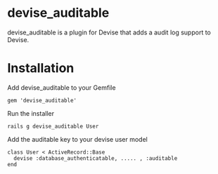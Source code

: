devise_auditable
=================

devise_auditable is a plugin for Devise that adds a audit log support to Devise.

Installation
=================

Add devise_auditable to your Gemfile

    gem 'devise_auditable'

Run the installer

    rails g devise_auditable User

Add the auditable key to your devise user model

    class User < ActiveRecord::Base
      devise :database_authenticatable, ..... , :auditable
    end